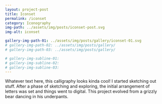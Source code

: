 ```yaml
---
layout: project-post
title: Iconset
permalink: /iconset
category: Iconography
img-path: ../assets/img/posts/iconset-post.svg
img-alt: iconset

gallery-img-path-01: ../assets/img/posts/gallery/iconset-01.svg
# gallery-img-path-02: ../assets/img/posts/gallery/
# gallery-img-path-03: ../assets/img/posts/gallery/

# gallery-img-subline-01: 
# gallery-img-subline-02: 
# gallery-img-subline-03: 
---
```


Whatever text here, this calligraphy looks kinda cool! I started sketching out stuff. After a phase of sketching and exploring, the initial arrangement of letters was set and things went to digital. This project evolved from a grizzly bear dancing in his underpants.